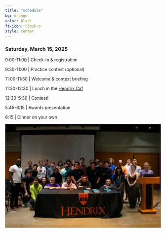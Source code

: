 ```yaml
---
title: "schedule"
bg: orange
color: black
fa-icon: clock-o
style: center
---
```


### Saturday, March 15, 2025

9:00-11:00 \| Check-in & registration

9:30-11:00 \| Practice contest (optional)

11:00-11:30 \| Welcome & contest briefing

11:30-12:30 \| Lunch in the [Hendrix Caf](https://www.hendrix.edu/diningservices/default.aspx?id=1011)

12:30-5:30 \| Contest!

5:45-6:15 \| Awards presentation

6:15 \| Dinner on your own

<img src="img/group24.jpg" />
